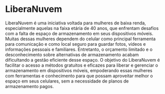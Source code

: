# LiberaNuvem

LiberaNuvem é uma iniciativa voltada para mulheres de baixa renda, especialmente aquelas na faixa etária de 40 anos,
que enfrentam desafios com a falta de espaço de armazenamento em seus dispositivos móveis.
Muitas dessas mulheres dependem do celular como principal ferramenta para comunicação e como local seguro para guardar fotos, 
vídeos e informações pessoais e familiares.
Entretanto, o orçamento limitado e o desconhecimento sobre alternativas de armazenamento acabam dificultando a gestão eficiente desse espaço.
O objetivo do LiberaNuvem é facilitar o acesso a métodos gratuitos e eficazes para liberar e gerenciar o armazenamento em dispositivos móveis,
empoderando essas mulheres com ferramentas e conhecimento para que possam aproveitar melhor o espaço em seus celulares, sem a necessidade de planos de armazenamento pagos.
